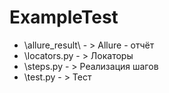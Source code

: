 # ExampleTest
* \allure_result\ - >   Allure - отчёт
* \locators.py - > Локаторы
* \steps.py - > Реализация шагов
* \test.py - > Тест
